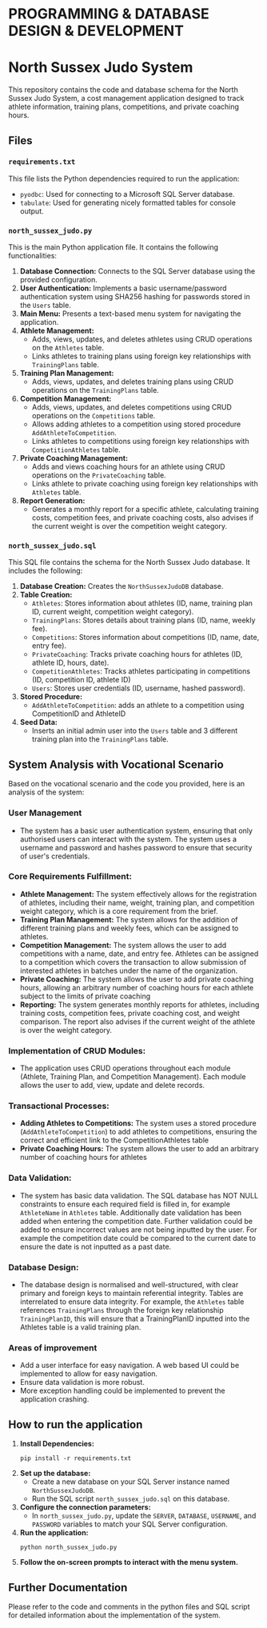 # PROGRAMMING & DATABASE DESIGN & DEVELOPMENT


# North Sussex Judo System

This repository contains the code and database schema for the North Sussex Judo System, a cost management application designed to track athlete information, training plans, competitions, and private coaching hours.

## Files

### `requirements.txt`

This file lists the Python dependencies required to run the application:

-   `pyodbc`: Used for connecting to a Microsoft SQL Server database.
-   `tabulate`: Used for generating nicely formatted tables for console output.

### `north_sussex_judo.py`

This is the main Python application file. It contains the following functionalities:

1.  **Database Connection:** Connects to the SQL Server database using the provided configuration.
2.  **User Authentication:** Implements a basic username/password authentication system using SHA256 hashing for passwords stored in the `Users` table.
3.  **Main Menu:** Presents a text-based menu system for navigating the application.
4.  **Athlete Management:**
    -   Adds, views, updates, and deletes athletes using CRUD operations on the `Athletes` table.
    -  Links athletes to training plans using foreign key relationships with `TrainingPlans` table.
5.  **Training Plan Management:**
    -   Adds, views, updates, and deletes training plans using CRUD operations on the `TrainingPlans` table.
6.  **Competition Management:**
    -   Adds, views, updates, and deletes competitions using CRUD operations on the `Competitions` table.
    -   Allows adding athletes to a competition using stored procedure `AddAthleteToCompetition`.
    -   Links athletes to competitions using foreign key relationships with `CompetitionAthletes` table.
7.  **Private Coaching Management:**
    -   Adds and views coaching hours for an athlete using CRUD operations on the `PrivateCoaching` table.
    - Links athlete to private coaching using foreign key relationships with `Athletes` table.
8.  **Report Generation:**
    - Generates a monthly report for a specific athlete, calculating training costs, competition fees, and private coaching costs, also advises if the current weight is over the competition weight category.

### `north_sussex_judo.sql`

This SQL file contains the schema for the North Sussex Judo database. It includes the following:

1.  **Database Creation:** Creates the `NorthSussexJudoDB` database.
2.  **Table Creation:**
    -   `Athletes`: Stores information about athletes (ID, name, training plan ID, current weight, competition weight category).
    -   `TrainingPlans`: Stores details about training plans (ID, name, weekly fee).
    -   `Competitions`: Stores information about competitions (ID, name, date, entry fee).
    -   `PrivateCoaching`: Tracks private coaching hours for athletes (ID, athlete ID, hours, date).
    -  `CompetitionAthletes`: Tracks athletes participating in competitions (ID, competition ID, athlete ID)
    -   `Users`: Stores user credentials (ID, username, hashed password).
3.  **Stored Procedure:**
    -  `AddAthleteToCompetition`: adds an athlete to a competition using CompetitionID and AthleteID
4.  **Seed Data:**
    -   Inserts an initial admin user into the `Users` table and 3 different training plan into the `TrainingPlans` table.

## System Analysis with Vocational Scenario
Based on the vocational scenario and the code you provided, here is an analysis of the system:

### User Management
- The system has a basic user authentication system, ensuring that only authorised users can interact with the system. The system uses a username and password and hashes password to ensure that security of user's credentials.
### Core Requirements Fulfillment:
- **Athlete Management:** The system effectively allows for the registration of athletes, including their name, weight, training plan, and competition weight category, which is a core requirement from the brief.
- **Training Plan Management:** The system allows for the addition of different training plans and weekly fees, which can be assigned to athletes.
- **Competition Management:** The system allows the user to add competitions with a name, date, and entry fee. Athletes can be assigned to a competition which covers the transaction to allow submission of interested athletes in batches under the name of the organization.
- **Private Coaching:** The system allows the user to add private coaching hours, allowing an arbitrary number of coaching hours for each athlete subject to the limits of private coaching
- **Reporting:** The system generates monthly reports for athletes, including training costs, competition fees, private coaching cost, and weight comparison. The report also advises if the current weight of the athlete is over the weight category.

### Implementation of CRUD Modules:
- The application uses CRUD operations throughout each module (Athlete, Training Plan, and Competition Management). Each module allows the user to add, view, update and delete records.

### Transactional Processes:
- **Adding Athletes to Competitions:** The system uses a stored procedure (`AddAthleteToCompetition`) to add athletes to competitions, ensuring the correct and efficient link to the CompetitionAthletes table
- **Private Coaching Hours:** The system allows the user to add an arbitrary number of coaching hours for athletes

### Data Validation:
- The system has basic data validation. The SQL database has NOT NULL constraints to ensure each required field is filled in, for example `AthleteName` in `Athletes` table. Additionally date validation has been added when entering the competition date. Further validation could be added to ensure incorrect values are not being inputted by the user. For example the competition date could be compared to the current date to ensure the date is not inputted as a past date.

### Database Design:
-  The database design is normalised and well-structured, with clear primary and foreign keys to maintain referential integrity. Tables are interrelated to ensure data integrity. For example, the `Athletes` table references `TrainingPlans` through the foreign key relationship `TrainingPlanID`, this will ensure that a TrainingPlanID inputted into the Athletes table is a valid training plan.

### Areas of improvement
- Add a user interface for easy navigation. A web based UI could be implemented to allow for easy navigation.
- Ensure data validation is more robust.
- More exception handling could be implemented to prevent the application crashing.

## How to run the application

1.  **Install Dependencies:**
    ```
    pip install -r requirements.txt
    ```
2.  **Set up the database:**
    -   Create a new database on your SQL Server instance named `NorthSussexJudoDB`.
    -   Run the SQL script `north_sussex_judo.sql` on this database.
3.  **Configure the connection parameters:**
    -   In `north_sussex_judo.py`, update the `SERVER`, `DATABASE`, `USERNAME`, and `PASSWORD` variables to match your SQL Server configuration.
4.  **Run the application:**
    ```
    python north_sussex_judo.py
    ```
5.  **Follow the on-screen prompts to interact with the menu system.**

## Further Documentation

Please refer to the code and comments in the python files and SQL script for detailed information about the implementation of the system.